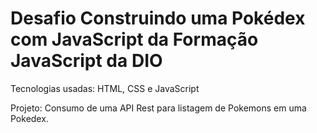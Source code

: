 # Desafio Construindo uma Pokédex com JavaScript da Formação JavaScript da DIO

Tecnologias usadas:
HTML, CSS e JavaScript

Projeto:
Consumo de uma API Rest para listagem de Pokemons em uma Pokedex.